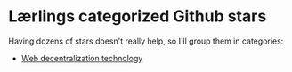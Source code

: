 # Lærlings categorized Github stars

Having dozens of stars doesn't really help, so I'll group them in categories:

- [Web decentralization technology](./decentralization.md)